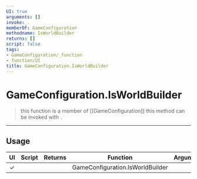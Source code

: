 ```yaml
---
UI: true
arguments: []
invoke: .
memberOf: GameConfiguration
methodname: IsWorldBuilder
returns: []
script: false
tags:
- GameConfiguration/_function
- function/UI
title: GameConfiguration.IsWorldBuilder
---
```

# GameConfiguration.IsWorldBuilder
> this function is a member of [[GameConfiguration]]
> this method can be invoked with `.`
-----
## Usage
|  UI | Script | Returns | Function | Arguments |
|:---:|:------:|-------:|:--------:|:---------|
|✓| ||GameConfiguration.IsWorldBuilder||

